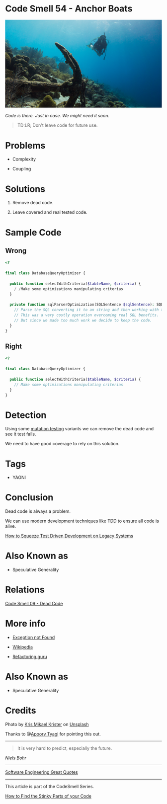 # Code Smell 54 - Anchor Boats

![Code Smell 54 - Anchor Boats](Code%20Smell%2054%20-%20Anchor%20Boats.jpg)

*Code is there. Just in case. We might need it soon.*

> TD:LR; Don't leave code for future use.

# Problems

- Complexity

- Coupling

# Solutions

1. Remove dead code.

2. Leave covered and real tested code.

# Sample Code

## Wrong

[Gist Url]: # (https://gist.github.com/mcsee/22deb44d4e95b4a3ca8ce9ba18d0f908)
```php
<?

final class DatabaseQueryOptimizer {
  
  public function selectWithCriteria($tableName, $criteria) {
    / /Make some optimizations manipulating criterias
  }
  
  private function sqlParserOptimization(SQLSentence $sqlSentence): SQLSentence {
    // Parse the SQL converting it to an string and then working with their nodes as strings and lots of regex
    // This was a very costly operation overcoming real SQL benefits.
    // But since we made too much work we decide to keep the code.
  }  
}
```

## Right

[Gist Url]: # (https://gist.github.com/mcsee/7d520c7f266d0180f42c3fc12b41fddc)
```php
<?

final class DatabaseQueryOptimizer {
  
  public function selectWithCriteria($tableName, $criteria) {
    // Make some optimizations manipulating criterias
  } 
}
```

# Detection

Using some [mutation testing](https://en.wikipedia.org/wiki/Mutation_testing) variants we can remove the dead code and see it test fails.

We need to have good coverage to rely on this solution.

# Tags

- YAGNI

# Conclusion

Dead code is always a problem.

We can use modern development techniques like TDD to ensure all code is alive.

[How to Squeeze Test Driven Development on Legacy Systems](https://github.com/mcsee/Software-Design-Articles/tree/main/Articles/TDD/How%20to%20Squeeze%20Test%20Driven%20Development%20on%20Legacy%20Systems/readme.md) 

# Also Known as

- Speculative Generality

# Relations

[Code Smell 09 - Dead Code](https://github.com/mcsee/Software-Design-Articles/tree/main/Articles/Code%20Smells/Code%20Smell%2009%20-%20Dead%20Code/readme.md)

# More info

- [Exception not Found](https://exceptionnotfound.net/boat-anchor-the-daily-software-anti-pattern)

- [Wikipedia](https://en.wikipedia.org/wiki/You_aren%27t_gonna_need_it)

- [Refactoring.guru](https://refactoring.guru/smells/speculative-generality)

# Also Known as 

- Speculative Generality

# Credits

Photo by [Kris Mikael Krister](https://unsplash.com/@kmkr) on [Unsplash](https://unsplash.com/s/photos/anchor)

Thanks to @[Apoorv Tyagi](@apoorvtyagi) for pointing this out.

* * *

> It is very hard to predict, especially the future.

_Niels Bohr_ 
 
* * *
 
[Software Engineering Great Quotes](https://github.com/mcsee/Software-Design-Articles/tree/main/Articles/Quotes/Software%20Engineering%20Great%20Quotes/readme.md)

* * *

This article is part of the CodeSmell Series.

[How to Find the Stinky Parts of your Code](https://github.com/mcsee/Software-Design-Articles/tree/main/Articles/Code%20Smells/How%20to%20Find%20the%20Stinky%20parts%20of%20your%20Code/readme.md)